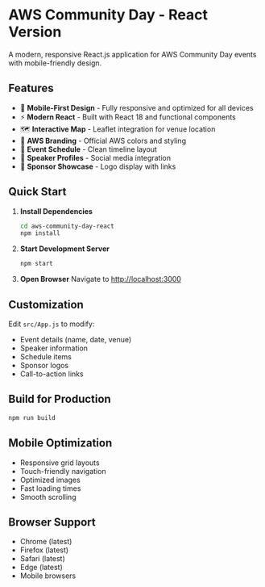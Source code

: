 # AWS Community Day - React Version

A modern, responsive React.js application for AWS Community Day events with mobile-friendly design.

## Features

- 📱 **Mobile-First Design** - Fully responsive and optimized for all devices
- ⚡ **Modern React** - Built with React 18 and functional components
- 🗺️ **Interactive Map** - Leaflet integration for venue location
- 🎨 **AWS Branding** - Official AWS colors and styling
- 📅 **Event Schedule** - Clean timeline layout
- 👥 **Speaker Profiles** - Social media integration
- 🏢 **Sponsor Showcase** - Logo display with links

## Quick Start

1. **Install Dependencies**
   ```bash
   cd aws-community-day-react
   npm install
   ```

2. **Start Development Server**
   ```bash
   npm start
   ```

3. **Open Browser**
   Navigate to [http://localhost:3000](http://localhost:3000)

## Customization

Edit `src/App.js` to modify:
- Event details (name, date, venue)
- Speaker information
- Schedule items
- Sponsor logos
- Call-to-action links

## Build for Production

```bash
npm run build
```

## Mobile Optimization

- Responsive grid layouts
- Touch-friendly navigation
- Optimized images
- Fast loading times
- Smooth scrolling

## Browser Support

- Chrome (latest)
- Firefox (latest)
- Safari (latest)
- Edge (latest)
- Mobile browsers